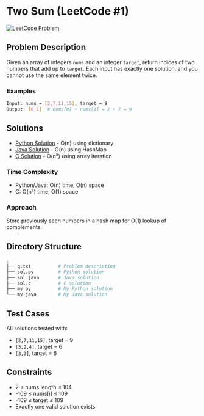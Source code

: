 # Two Sum (LeetCode #1)
[![LeetCode Problem](https://img.shields.io/badge/LeetCode-1.%20Two%20Sum-FFA116?style=for-the-badge&logo=leetcode)](https://leetcode.com/problems/two-sum/)

## Problem Description
Given an array of integers `nums` and an integer `target`, return indices of two numbers that add up to `target`. Each input has exactly one solution, and you cannot use the same element twice.

### Examples
```bash
Input: nums = [2,7,11,15], target = 9
Output: [0,1]  # nums[0] + nums[1] = 2 + 7 = 9
```

## Solutions
- [Python Solution](./sol.py) - O(n) using dictionary 
- [Java Solution](./sol.java) - O(n) using HashMap
- [C Solution](./sol.c) - O(n²) using array iteration

### Time Complexity
- Python/Java: O(n) time, O(n) space
- C: O(n²) time, O(1) space

### Approach
Store previously seen numbers in a hash map for O(1) lookup of complements.

## Directory Structure
```bash
.
├── q.txt          # Problem description
├── sol.py         # Python solution
├── sol.java       # Java solution
├── sol.c          # C solution 
├── my.py          # My Python solution
└── my.java        # My Java solution
```

## Test Cases
All solutions tested with:
- `[2,7,11,15]`, target = 9
- `[3,2,4]`, target = 6
- `[3,3]`, target = 6

## Constraints
- 2 ≤ nums.length ≤ 104
- -109 ≤ nums[i] ≤ 109
- -109 ≤ target ≤ 109
- Exactly one valid solution exists